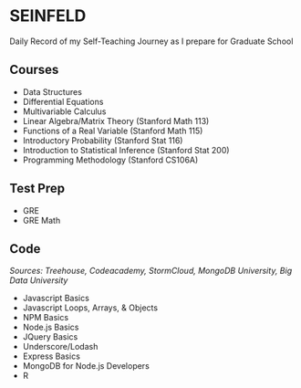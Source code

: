 # SEINFELD
Daily Record of my Self-Teaching Journey as I prepare for Graduate School  

## Courses  
- Data Structures  
- Differential Equations  
- Multivariable Calculus  
- Linear Algebra/Matrix Theory (Stanford Math 113)
- Functions of a Real Variable (Stanford Math 115)  
- Introductory Probability (Stanford Stat 116)  
- Introduction to Statistical Inference (Stanford Stat 200)  
- Programming Methodology (Stanford CS106A)

## Test Prep
- GRE  
- GRE Math  

## Code
*Sources: Treehouse, Codeacademy, StormCloud, MongoDB University, Big Data University*
- Javascript Basics
- Javascript Loops, Arrays, & Objects
- NPM Basics  
- Node.js Basics  
- JQuery Basics  
- Underscore/Lodash  
- Express Basics  
- MongoDB for Node.js Developers  
- R  

